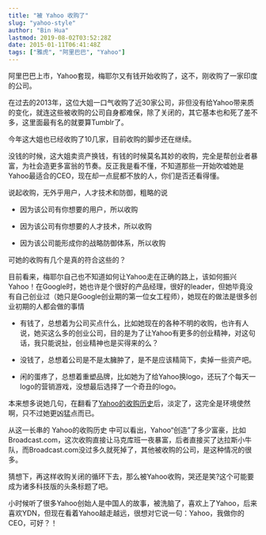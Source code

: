 ```yaml
---
title: "被 Yahoo 收购了"
slug: "yahoo-style"
author: "Bin Hua"
lastmod: 2019-08-02T03:52:28Z
date: 2015-01-11T06:41:48Z
tags: ["雅虎", "阿里巴巴", "Yahoo"]
---
```


阿里巴巴上市，Yahoo套现，梅耶尔又有钱开始收购了，这不，刚收购了一家印度的公司。

在过去的2013年，这位大姐一口气收购了近30家公司，非但没有给Yahoo带来质的变化，就连这些被收购的公司自身都难保，除了关闭的，其它基本也和死了差不多，这里面最有名的就要算Tumblr了。

今年这大姐也已经收购了10几家，目前收购的脚步还在继续。

没钱的时候，这大姐卖资产换钱，有钱的时候莫名其妙的收购，完全是帮创业者暴富，为社会造更多富翁的节奏。反正我是看不懂，不知道那些一开始吹嘘她是Yahoo最适合的CEO，现在却一点屁都不放的人，你们是否还看得懂。

说起收购，无外乎用户，人才技术和防御，粗略的说

- 因为该公司有你想要的用户，所以收购

- 因为该公司有你想要的人才技术，所以收购

- 因为该公司能形成你的战略防御体系，所以收购 

可她的收购有几个是真的符合这些的？

目前看来，梅耶尔自己也不知道如何让Yahoo走在正确的路上，该如何振兴Yahoo！在Google时，她也许是个很好的产品经理，很好的leader，但她毕竟没有自己创业过（她只是Google创业期的第一位女工程师），她现在的做法是很多创业初期的人都会做的事情

- 有钱了，总想着为公司买点什么，比如她现在的各种不明的收购，也许有人说，她买这么多的创业公司，目的是为了让Yahoo有更多的创业精神，对这句话，我只能说扯，创业精神也是买得来的么？

- 没钱了，总想着公司是不是太臃肿了，是不是应该精简下，卖掉一些资产吧。

- 闲的蛋疼了，总想着重塑品牌，比如她为了给Yahoo换logo，还玩了个每天一logo的营销游戏，没想最后选择了一个奇丑的logo。 

本来想多说她几句，在翻看了[Yahoo的收购历史](http://en.wikipedia.org/wiki/List_of_mergers_and_acquisitions_by_Yahoo!)后，淡定了，这完全是环境使然啊，只不过她更凶猛点而已。

从这一长串的 Yahoo的收购历史 中可以看出，Yahoo“创造”了多少富豪，比如Broadcast.com，这次收购直接让马克库班一夜暴富，后者直接买了达拉斯小牛队，而Broadcast.com没过多久就死掉了，其他被收购的公司，是这种情况的很多。

猜想下，再这样收购关闭的循环下去，那么被Yahoo收购，哭还是笑?这个可能要成为诸多科技版的头条标题了吧。

小时候听了很多Yahoo创始人是中国人的故事，被洗脑了，喜欢上了Yahoo，后来喜欢YDN，但现在看着Yahoo越走越远，很想对它说一句：Yahoo，我做你的CEO，可好？！
